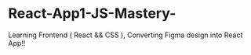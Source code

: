 # React-App1-JS-Mastery-
Learning Frontend ( React &amp;&amp; CSS ), Converting Figma design into React App!!
